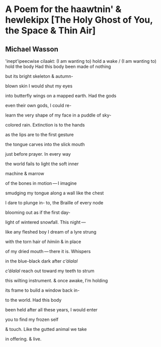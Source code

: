 # A Poem for the haawtnin' & hewlekipx [The Holy Ghost of You, the Space & Thin Air]
## Michael Wasson
'inept'ipeecwise cilaakt: (I am wanting to) hold a wake / (I am wanting to)
hold the body
Had this body been made
of nothing

but its bright skeleton & autumn-

blown skin
I would shut my eyes

into butterfly wings
on a mapped earth. Had the gods

even their own gods, I could re-

learn the very shape
of my face in a puddle of sky-

colored rain. Extinction is
to the hands

as the lips are
to the first gesture

the tongue carves into the slick mouth

just before
prayer. In every way

the world fails
to light the soft inner

machine & marrow

of the bones in motion — I imagine

smudging my tongue along a wall
like the chest

I dare to plunge in-
to, the Braille of every node

blooming out
as if the first day-

light of wintered
snowfall. This night —

like any fleshed boy I dream
of a lyre strung

with the torn hair of _hímiin_ &
in place

of my dried mouth — there
it is. Whispers

in the blue-black dark after _c’álalal_

 _c’álalal_ reach out
toward my teeth to strum

this wilting instrument. &
once awake, I’m holding

its frame to build
a window back in-

to the world. Had this body

been held after all
these years, I would enter

you to find my frozen self

& touch. Like the gutted animal
we take

in offering. & live.